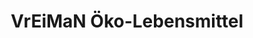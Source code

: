 ---
title: "VrEiMaN Öko-Lebensmittel"
url: /rothenburg-ob-der-tauber/vreiman-oeko-lebensmittel/
shop: Supermarkt
---